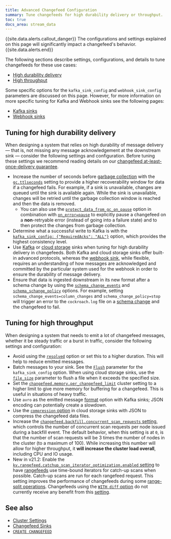 ```yaml
---
title: Advanced Changefeed Configuration
summary: Tune changefeeds for high durability delivery or throughput.
toc: true
docs_area: stream_data
---
```


{{site.data.alerts.callout_danger}}
The configurations and settings explained on this page will significantly impact a changefeed's behavior.
{{site.data.alerts.end}}

The following sections describe settings, configurations, and details to tune changefeeds for these use cases:

- [High durability delivery](#tuning-for-high-durability-delivery)
- [High throughput](#tuning-for-high-throughput)

Some specific options for the `kafka_sink_config` and `webhook_sink_config` parameters are discussed on this page. However, for more information on more specific tuning for Kafka and Webhook sinks see the following pages:

- [Kafka sinks](changefeed-sinks.html#kafka-sink-configuration)
- [Webhook sinks](changefeed-sinks.html#webhook-sink-configuration)

## Tuning for high durability delivery

When designing a system that relies on high durability of message delivery — that is, not missing any message acknowledgement at the downstream sink — consider the following settings and configuration. Before tuning these settings we recommend reading details on our [changefeed at-least-once-delivery guarantee](use-changefeeds.html#ordering-guarantees).

- Increase the number of seconds before [garbage collection](architecture/storage-layer.html#garbage-collection) with the [`gc.ttlseconds`](configure-replication-zones.html#gc-ttlseconds) setting to provide a higher recoverability window for data if a changefeed fails. For example, if a sink is unavailable, changes are queued until the sink is available again. While the sink is unavailable, changes will be retried until the garbage collection window is reached and then the data is removed.
  - You can also use the [`protect_data_from_gc_on_pause`](create-changefeed.html#protect-pause) option in combination with [`on_error=pause`](create-changefeed.html#on-error) to explicitly pause a changefeed on a **non**-retryable error (instead of going into a failure state) and to then protect the changes from garbage collection.
- Determine what a successful write to Kafka is with the [`kafka_sink_config: {"RequiredAcks": "ALL"}`](changefeed-sinks.html#kafka-required-acks) option, which provides the highest consistency level.
- Use [Kafka](changefeed-sinks.html#kafka) or [cloud storage](changefeed-sinks.html#cloud-storage-sink) sinks when tuning for high durability delivery in changefeeds. Both Kafka and cloud storage sinks offer built-in advanced protocols, whereas the [webhook sink](changefeed-sinks.html#webhook-sink), while flexible, requires an understanding of how messages are acknowledged and committed by the particular system used for the webhook in order to ensure the durability of message delivery.
- Ensure that data is ingested downstream in its new format after a schema change by using the [`schema_change_events`](create-changefeed.html#schema-events) and [`schema_schange_policy`](create-changefeed.html#schema-policy) options. For example, setting `schema_change_events=column_changes` and `schema_change_policy=stop` will trigger an error to the `cockroach.log` file on a [schema change](use-changefeeds.html#schema-changes-with-column-backfill) and the changefeed to fail.

## Tuning for high throughput

When designing a system that needs to emit a lot of changefeed messages, whether it be steady traffic or a burst in traffic, consider the following settings and configuration:

- Avoid using the [`resolved`](create-changefeed.html#resolved-option) option or set this to a higher duration. This will help to reduce emitted messages.
- Batch messages to your sink. See the [`Flush`](changefeed-sinks.html#kafka-flush) parameter for the `kafka_sink_config` option. When using cloud storage sinks, use the [`file_size`](create-changefeed.html#file-size) parameter to flush a file when it exceeds the specified size.
- Set the [`changefeed.memory.per_changefeed_limit`](cluster-settings.html) cluster setting to a higher limit to give more memory for buffering for a changefeed. This is useful in situations of heavy traffic.
- Use `avro` as the emitted message [format](create-changefeed.html#format) option with Kafka sinks; JSON encoding can potentially create a slowdown.
- Use the [`compression` option](create-changefeed.html#compression-opt) in cloud storage sinks with JSON to compress the changefeed data files.
- Increase the [`changefeed.backfill.concurrent_scan_requests` setting](cluster-settings.html), which controls the number of concurrent scan requests per node issued during a backfill event. The default behavior, when this setting is at `0`, is that the number of scan requests will be 3 times the number of nodes in the cluster (to a maximum of 100). While increasing this number will allow for higher throughput, it **will increase the cluster load overall**, including CPU and IO usage.
- <span class="version-tag">New in v21.2:</span> Enable the [`kv.rangefeed.catchup_scan_iterator_optimization.enabled` setting](cluster-settings.html) to have [rangefeeds](use-changefeeds.html#enable-rangefeeds) use time-bound iterators for catch-up scans when possible. Catch-up scans are run for each rangefeed request. This setting improves the performance of changefeeds during some [range-split operations](architecture/distribution-layer.html#range-splits). Changefeeds using the [`WITH diff` option](create-changefeed.html#diff-opt) do not currently receive any benefit from this [setting](cluster-settings.html).

## See also

- [Cluster Settings](cluster-settings.html)
- [Changefeed Sinks](changefeed-sinks.html)
- [`CREATE CHANGEFEED`](create-changefeed.html)
